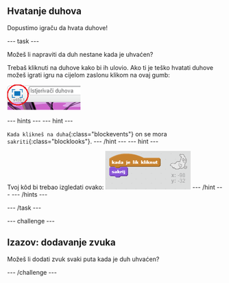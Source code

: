 ## Hvatanje duhova

Dopustimo igraču da hvata duhove!

--- task ---

Možeš li napraviti da duh nestane kada je uhvaćen?

Trebaš kliknuti na duhove kako bi ih ulovio. Ako ti je teško hvatati duhove možeš igrati igru na cijelom zaslonu klikom na ovaj gumb:

![screenshot](images/ghost-fullscreen.png)

--- hints --- 
--- hint --- 

`Kada klikneš na duha`{:class="blockevents"} on se mora `sakriti`{:class="blocklooks"}. 
--- /hint --- 
--- hint --- 

Tvoj kôd bi trebao izgledati ovako: ![screenshot](images/ghost-catch-code.png) 
--- /hint --- 
--- /hints ---

--- /task ---

--- challenge ---

## Izazov: dodavanje zvuka

Možeš li dodati zvuk svaki puta kada je duh uhvaćen? 

--- /challenge ---
